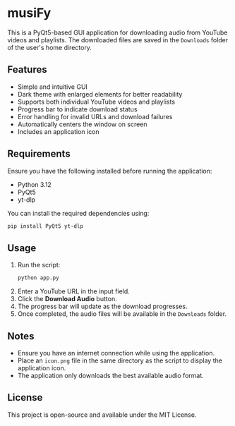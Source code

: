 # musiFy

This is a PyQt5-based GUI application for downloading audio from YouTube videos and playlists. The downloaded files are saved in the `Downloads` folder of the user's home directory.

## Features
- Simple and intuitive GUI
- Dark theme with enlarged elements for better readability
- Supports both individual YouTube videos and playlists
- Progress bar to indicate download status
- Error handling for invalid URLs and download failures
- Automatically centers the window on screen
- Includes an application icon

## Requirements
Ensure you have the following installed before running the application:
- Python 3.12
- PyQt5
- yt-dlp

You can install the required dependencies using:
```sh
pip install PyQt5 yt-dlp
```

## Usage
1. Run the script:
   ```sh
   python app.py
   ```
2. Enter a YouTube URL in the input field.
3. Click the **Download Audio** button.
4. The progress bar will update as the download progresses.
5. Once completed, the audio files will be available in the `Downloads` folder.

## Notes
- Ensure you have an internet connection while using the application.
- Place an `icon.png` file in the same directory as the script to display the application icon.
- The application only downloads the best available audio format.

## License
This project is open-source and available under the MIT License.

